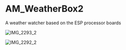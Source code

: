 # AM_WeatherBox2
A weather watcher based on the ESP processor boards

![IMG_2293_2](https://github.com/AAVSO/AM_WeatherBoxESP/assets/11758070/742ad8e3-032f-487d-8a98-c624e23892c3)


![IMG_2292_2](https://github.com/AAVSO/AM_WeatherBoxESP/assets/11758070/7203066d-85e7-49c0-8a4d-b80a60fd6ea6)
